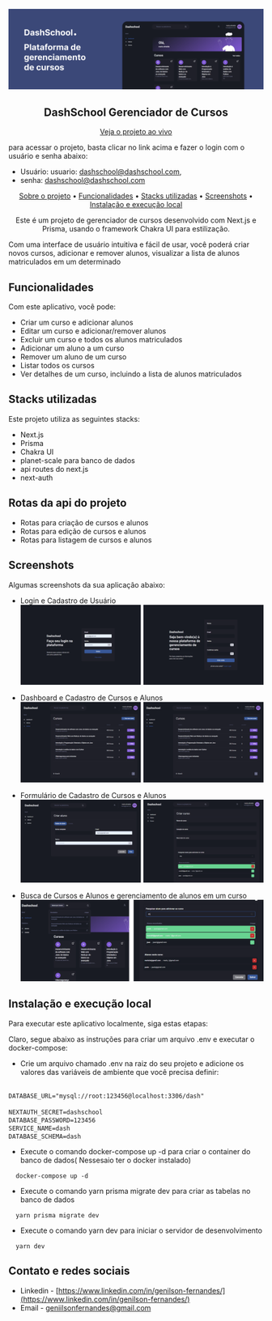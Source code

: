 ![Banner](ui_01.png)

<h2 align="center">DashSchool Gerenciador de Cursos</h1>

<p align="center">
  <a href="http://localhost:3000/signin">
    Veja o projeto ao vivo
  </a>
<p>

para acessar o projeto, basta clicar no link acima e fazer o login com o usuário e senha abaixo:

- Usuário: usuario: dashschool@dashschool.com,
- senha: dashschool@dashschool.com

<p align="center">
  <a href="#sobre-o-projeto">Sobre o projeto</a> •
  <a href="#funcionalidades">Funcionalidades</a> •
  <a href="#stacks-utilizadas">Stacks utilizadas</a> •
  <a href="#screenshots">Screenshots</a> •
  <a href="#instalação-e-execução-local">Instalação e execução local</a>
</p>

<p align="center">Este é um projeto de gerenciador de cursos desenvolvido com Next.js e Prisma, usando o framework Chakra UI para estilização.</p>

<p>
Com uma interface de usuário intuitiva e fácil de usar, você poderá criar novos cursos, adicionar e remover alunos, visualizar a lista de alunos matriculados em um determinado
</p>

## Funcionalidades

Com este aplicativo, você pode:

- Criar um curso e adicionar alunos
- Editar um curso e adicionar/remover alunos
- Excluir um curso e todos os alunos matriculados
- Adicionar um aluno a um curso
- Remover um aluno de um curso
- Listar todos os cursos
- Ver detalhes de um curso, incluindo a lista de alunos matriculados

## Stacks utilizadas

Este projeto utiliza as seguintes stacks:

- Next.js
- Prisma
- Chakra UI
- planet-scale para banco de dados
- api routes do next.js
- next-auth

## Rotas da api do projeto

- Rotas para criação de cursos e alunos
- Rotas para edição de cursos e alunos
- Rotas para listagem de cursos e alunos

## Screenshots

Algumas screenshots da sua aplicação abaixo:

- Login e Cadastro de Usuário
  ![Screenshot 1](ui_02.png)

- Dashboard e Cadastro de Cursos e Alunos
  ![Screenshot 2](ui_03.png)

- Formulário de Cadastro de Cursos e Alunos
  ![Screenshot 3](ui_04.png)

- Busca de Cursos e Alunos e gerenciamento de alunos em um curso
  ![Screenshot 4](ui_05.png)

## Instalação e execução local

Para executar este aplicativo localmente, siga estas etapas:

Claro, segue abaixo as instruções para criar um arquivo .env e executar o docker-compose:

- Crie um arquivo chamado .env na raiz do seu projeto e adicione os valores das variáveis de ambiente que você precisa definir:

```

DATABASE_URL="mysql://root:123456@localhost:3306/dash"

NEXTAUTH_SECRET=dashschool
DATABASE_PASSWORD=123456
SERVICE_NAME=dash
DATABASE_SCHEMA=dash

```

- Execute o comando docker-compose up -d para criar o container do banco de dados( Nessesaio ter o docker instalado)

```
  docker-compose up -d
```

- Execute o comando yarn prisma migrate dev para criar as tabelas no banco de dados

```
  yarn prisma migrate dev
```

- Execute o comando yarn dev para iniciar o servidor de desenvolvimento

```
  yarn dev
```

## Contato e redes sociais

- Linkedin - [https://www.linkedin.com/in/genilson-fernandes/](https://www.linkedin.com/in/genilson-fernandes/)
- Email - geniilsonfernandes@gmail.com
